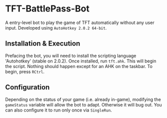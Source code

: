 # TFT-BattlePass-Bot
A entry-level bot to play the game of TFT automatically without any user input.
Developed using `AutoHotkey 2.0.2 64-bit`.

## Installation & Execution
Prefacing the bot, you will need to install the scripting language 'Autohotkey' (stable on 2.0.2).
Once installed, run `tft.ahk`. This will begin the script. Nothing should happen except for an AHK on the taskbar.
To begin, press `RCtrl`.

## Configuration
Depending on the status of your game (i.e. already in-game), modifying the `gameStatus` variable will allow the bot to adapt. Otherwise it will bug out.
You can also configure it to run only once via `SingleRun`.
